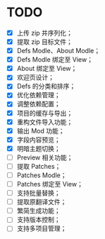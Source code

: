 # TODO

- [x] 上传 zip 并序列化；
- [x] 提取 zip 目标文件；
- [x] Defs Modle、About Modle；
- [x] Defs Modle 绑定至 View；
- [x] About 绑定至 View；
- [x] 欢迎页设计；
- [x] Defs 的分类和排序；
- [x] 优化依赖管理；
- [x] 调整依赖配置；
- [x] 项目的缓存与导出；
- [x] 重构文件导入功能；
- [x] 输出 Mod 功能；
- [x] 字段内容预览；
- [x] 明暗主题切换；
- [ ] Preview 相关功能；
- [ ] 提取 Patches；
- [ ] Patches Modle；
- [ ] Patches 绑定至 View；
- [ ] 支持批量替换；
- [ ] 提取原翻译文件；
- [ ] 繁简生成功能；
- [ ] 支持版本控制；
- [ ] 支持多项目管理；
